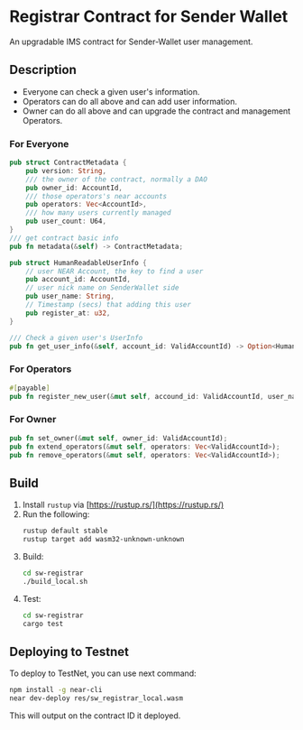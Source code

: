 # Registrar Contract for Sender Wallet
An upgradable IMS contract for Sender-Wallet user management.

## Description
* Everyone can check a given user's information.  
* Operators can do all above and can add user information.  
* Owner can do all above and can upgrade the contract and management Operators.

### For Everyone
```rust
pub struct ContractMetadata {
    pub version: String,
    /// the owner of the contract, normally a DAO
    pub owner_id: AccountId,
    /// those operators's near accounts
    pub operators: Vec<AccountId>,
    /// how many users currently managed
    pub user_count: U64,
}
/// get contract basic info
pub fn metadata(&self) -> ContractMetadata;

pub struct HumanReadableUserInfo {
    // user NEAR Account, the key to find a user
    pub account_id: AccountId,
    // user nick name on SenderWallet side
    pub user_name: String,
    // Timestamp (secs) that adding this user
    pub register_at: u32,
}

/// Check a given user's UserInfo
pub fn get_user_info(&self, account_id: ValidAccountId) -> Option<HumanReadableUserInfo>;
```

### For Operators
```rust
#[payable]
pub fn register_new_user(&mut self, accound_id: ValidAccountId, user_name: String);
```

### For Owner
```rust
pub fn set_owner(&mut self, owner_id: ValidAccountId);
pub fn extend_operators(&mut self, operators: Vec<ValidAccountId>);
pub fn remove_operators(&mut self, operators: Vec<ValidAccountId>);
```


## Build
1. Install `rustup` via [https://rustup.rs/](https://rustup.rs/)
2. Run the following:
    ```bash
    rustup default stable
    rustup target add wasm32-unknown-unknown
    ```
3. Build:
    ```bash
    cd sw-registrar
    ./build_local.sh
    ```
4. Test:
    ```bash
    cd sw-registrar
    cargo test
    ```

## Deploying to Testnet
To deploy to TestNet, you can use next command:
```bash
npm install -g near-cli
near dev-deploy res/sw_registrar_local.wasm
```
This will output on the contract ID it deployed.